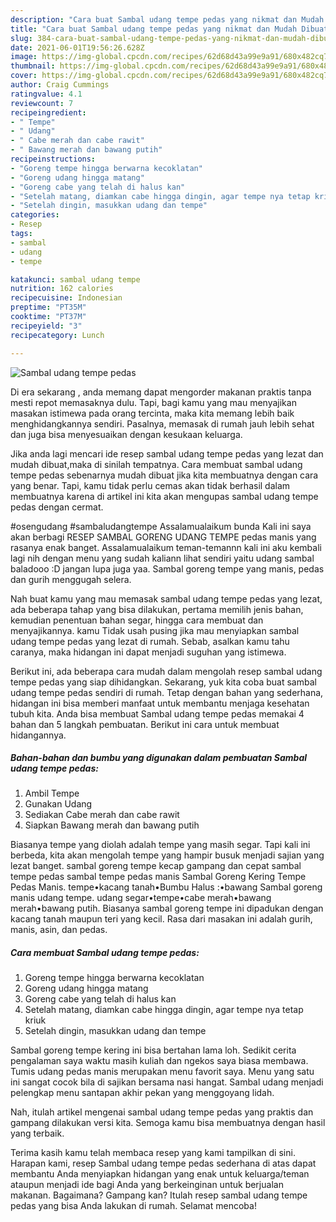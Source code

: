 ```yaml
---
description: "Cara buat Sambal udang tempe pedas yang nikmat dan Mudah Dibuat"
title: "Cara buat Sambal udang tempe pedas yang nikmat dan Mudah Dibuat"
slug: 384-cara-buat-sambal-udang-tempe-pedas-yang-nikmat-dan-mudah-dibuat
date: 2021-06-01T19:56:26.628Z
image: https://img-global.cpcdn.com/recipes/62d68d43a99e9a91/680x482cq70/sambal-udang-tempe-pedas-foto-resep-utama.jpg
thumbnail: https://img-global.cpcdn.com/recipes/62d68d43a99e9a91/680x482cq70/sambal-udang-tempe-pedas-foto-resep-utama.jpg
cover: https://img-global.cpcdn.com/recipes/62d68d43a99e9a91/680x482cq70/sambal-udang-tempe-pedas-foto-resep-utama.jpg
author: Craig Cummings
ratingvalue: 4.1
reviewcount: 7
recipeingredient:
- " Tempe"
- " Udang"
- " Cabe merah dan cabe rawit"
- " Bawang merah dan bawang putih"
recipeinstructions:
- "Goreng tempe hingga berwarna kecoklatan"
- "Goreng udang hingga matang"
- "Goreng cabe yang telah di halus kan"
- "Setelah matang, diamkan cabe hingga dingin, agar tempe nya tetap kriuk"
- "Setelah dingin, masukkan udang dan tempe"
categories:
- Resep
tags:
- sambal
- udang
- tempe

katakunci: sambal udang tempe 
nutrition: 162 calories
recipecuisine: Indonesian
preptime: "PT35M"
cooktime: "PT37M"
recipeyield: "3"
recipecategory: Lunch

---
```



![Sambal udang tempe pedas](https://img-global.cpcdn.com/recipes/62d68d43a99e9a91/680x482cq70/sambal-udang-tempe-pedas-foto-resep-utama.jpg)

Di era  sekarang , anda memang dapat mengorder makanan praktis tanpa mesti repot memasaknya dulu. Tapi, bagi kamu yang mau menyajikan masakan istimewa pada orang tercinta, maka kita memang lebih baik menghidangkannya sendiri. Pasalnya, memasak di rumah jauh lebih sehat dan juga bisa menyesuaikan dengan kesukaan keluarga.

Jika anda lagi mencari ide resep sambal udang tempe pedas yang lezat dan mudah dibuat,maka di sinilah tempatnya. Cara membuat sambal udang tempe pedas  sebenarnya mudah dibuat jika kita membuatnya dengan cara yang benar. Tapi, kamu tidak perlu cemas akan tidak berhasil dalam membuatnya 
karena di artikel ini kita akan mengupas sambal udang tempe pedas dengan cermat.  

#osengudang #sambaludangtempe Assalamualaikum bunda Kali ini saya akan berbagi RESEP SAMBAL GORENG UDANG TEMPE pedas manis yang rasanya enak banget. Assalamualaikum teman-temannn kali ini aku kembali lagi nih dengan menu yang sudah kaliann lihat sendiri yaitu udang sambal baladooo :D jangan lupa juga yaa. Sambal goreng tempe yang manis, pedas dan gurih menggugah selera.

Nah buat kamu yang mau memasak sambal udang tempe pedas yang lezat, ada beberapa tahap yang bisa dilakukan, pertama memilih jenis bahan, kemudian penentuan bahan segar, hingga cara membuat dan menyajikannya. kamu Tidak usah pusing jika mau menyiapkan sambal udang tempe pedas yang lezat di rumah. Sebab, asalkan kamu  tahu caranya, maka hidangan ini dapat menjadi suguhan yang istimewa.

Berikut ini, ada beberapa cara mudah dalam mengolah resep sambal udang tempe pedas yang siap dihidangkan. Sekarang, yuk kita coba buat sambal udang tempe pedas sendiri di rumah. Tetap dengan bahan yang sederhana, hidangan ini bisa memberi manfaat untuk membantu menjaga kesehatan tubuh kita. Anda bisa membuat Sambal udang tempe pedas memakai 4 bahan dan 5 langkah pembuatan. Berikut ini cara untuk membuat hidangannya.

<!--inarticleads1-->

##### Bahan-bahan dan bumbu yang digunakan dalam pembuatan Sambal udang tempe pedas:

1. Ambil  Tempe
1. Gunakan  Udang
1. Sediakan  Cabe merah dan cabe rawit
1. Siapkan  Bawang merah dan bawang putih


Biasanya tempe yang diolah adalah tempe yang masih segar. Tapi kali ini berbeda, kita akan mengolah tempe yang hampir busuk menjadi sajian yang lezat banget. sambal goreng tempe kecap gampang dan cepat sambal tempe pedas sambal tempe pedas manis Sambal Goreng Kering Tempe Pedas Manis. tempe•kacang tanah•Bumbu Halus :•bawang Sambal goreng manis udang tempe. udang segar•tempe•cabe merah•bawang merah•bawang putih. Biasanya sambal goreng tempe ini dipadukan dengan kacang tanah maupun teri yang kecil. Rasa dari masakan ini adalah gurih, manis, asin, dan pedas. 

<!--inarticleads2-->

##### Cara membuat Sambal udang tempe pedas:

1. Goreng tempe hingga berwarna kecoklatan
1. Goreng udang hingga matang
1. Goreng cabe yang telah di halus kan
1. Setelah matang, diamkan cabe hingga dingin, agar tempe nya tetap kriuk
1. Setelah dingin, masukkan udang dan tempe


Sambal goreng tempe kering ini bisa bertahan lama loh. Sedikit cerita pengalaman saya waktu masih kuliah dan ngekos saya biasa membawa. Tumis udang pedas manis merupakan menu favorit saya. Menu yang satu ini sangat cocok bila di sajikan bersama nasi hangat. Sambal udang menjadi pelengkap menu santapan akhir pekan yang menggoyang lidah. 

Nah, itulah artikel mengenai  sambal udang tempe pedas  yang praktis dan gampang dilakukan versi kita. Semoga kamu bisa membuatnya dengan hasil yang terbaik. 

Terima kasih kamu telah membaca resep yang kami tampilkan di sini. Harapan kami, resep  Sambal udang tempe pedas sederhana di atas dapat membantu Anda menyiapkan hidangan yang enak untuk keluarga/teman ataupun menjadi ide bagi Anda yang berkeinginan untuk berjualan makanan. Bagaimana? Gampang kan? Itulah resep sambal udang tempe pedas yang bisa Anda lakukan di rumah. Selamat mencoba!

